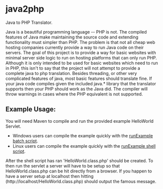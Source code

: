 java2php
========

Java to PHP Translator.

Java is a beautiful programming language -- PHP is not. The compiled features of Java make maintaining the source code and extending functionality must simpler than PHP. The problem is that not all cheap web hosting companies currently provide a way to run Java code on their servers. The goal of this project is to provide a way for basic websites with minimal server side logic to run on hosting platforms that can only run PHP. Although it is only intended to be used for basic websites which need to run in PHP, this isn't to say that the project will not attempt to provide a complete java to php translation. Besides threading, or other very complicated features of java, most basic features should translate fine. If your java code compiles given the included java.* library that the translator supports then your PHP should work as the Java did. The compiler will throw warnings in cases where the PHP equivalent is not supported.


Example Usage:
--------------
You will need Maven to compile and run the provided example HelloWorld Servlet.

* Windows users can compile the example quickly with the [runExample batch script](runExample.bat).
* Linux users can compile the example quickly with the [runExample shell script](runExample.sh).

After the shell script has ran 'HelloWorld.class.php' should be created. To then run the servlet a server will have to be setup so that HelloWorld.class.php can be hit directly from a browser. If you happen to have a server setup at localhost then hitting (http://localhost/HelloWorld.class.php) should output the famous message.


